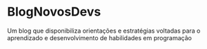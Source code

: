 # BlogNovosDevs
Um blog que disponibiliza orientações e estratégias voltadas para o aprendizado e desenvolvimento de habilidades em programação

